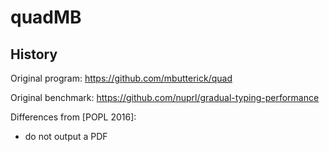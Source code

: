 quadMB
====



History
---

Original program: <https://github.com/mbutterick/quad>

Original benchmark: <https://github.com/nuprl/gradual-typing-performance>

Differences from [POPL 2016]:

- do not output a PDF
